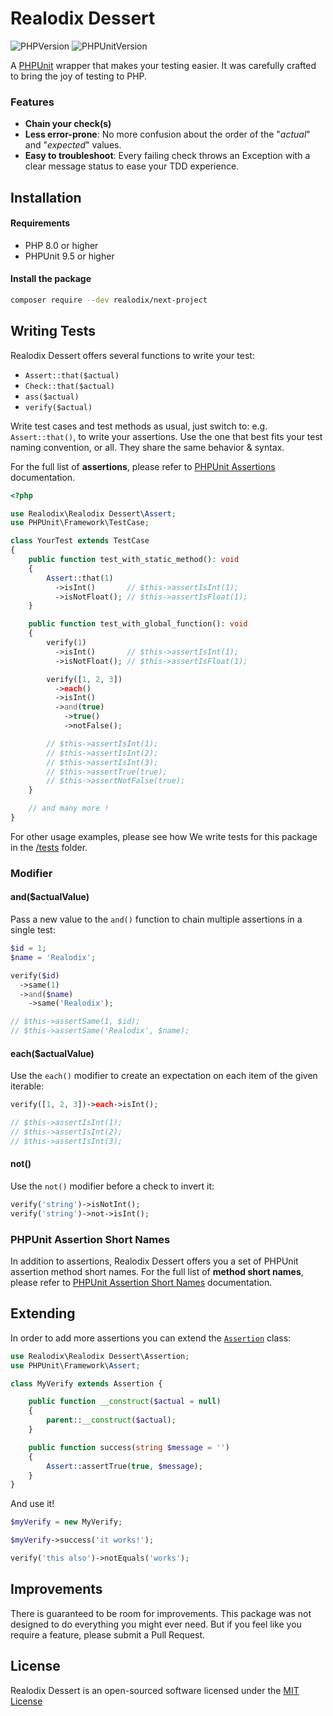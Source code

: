 # Realodix Dessert

![PHPVersion](https://img.shields.io/badge/PHP-^8-777BB4.svg?style=flat-square)
![PHPUnitVersion](https://img.shields.io/badge/PHPUnit-^9.5|^10-3C9CD7.svg?style=flat-square)

A [PHPUnit](https://phpunit.de/) wrapper that makes your testing easier. It was carefully crafted to bring the joy of testing to PHP.

### Features
- **Chain your check(s)**
- **Less error-prone**: No more confusion about the order of the "*actual*" and "*expected*" values.
- **Easy to troubleshoot**: Every failing check throws an Exception with a clear message status to ease your TDD experience.

## Installation

#### Requirements

- PHP 8.0 or higher
- PHPUnit 9.5 or higher

#### Install the package

```sh
composer require --dev realodix/next-project
```

## Writing Tests

Realodix Dessert offers several functions to write your test:

- `Assert::that($actual)`
- `Check::that($actual)`
- `ass($actual)`
- `verify($actual)`

Write test cases and test methods as usual, just switch to: e.g. `Assert::that()`, to
write your assertions. Use the one that best fits your test naming convention, or all.
They share the same behavior & syntax.

For the full list of **assertions**, please refer to [PHPUnit Assertions](https://phpunit.readthedocs.io/en/9.5/assertions.html) documentation.

```php
<?php

use Realodix\Realodix Dessert\Assert;
use PHPUnit\Framework\TestCase;

class YourTest extends TestCase
{
    public function test_with_static_method(): void
    {
        Assert::that(1)
          ->isInt()       // $this->assertIsInt(1);
          ->isNotFloat(); // $this->assertIsFloat(1);
    }

    public function test_with_global_function(): void
    {
        verify(1)
          ->isInt()       // $this->assertIsInt(1);
          ->isNotFloat(); // $this->assertIsFloat(1);

        verify([1, 2, 3])
          ->each()
          ->isInt()
          ->and(true)
            ->true()
            ->notFalse();

        // $this->assertIsInt(1);
        // $this->assertIsInt(2);
        // $this->assertIsInt(3);
        // $this->assertTrue(true);
        // $this->assertNotFalse(true);
    }

    // and many more !
}
```

For other usage examples, please see how We write tests for this package in the [/tests](/tests/Unit) folder.

### Modifier

#### and($actualValue)

Pass a new value to the `and()` function to chain multiple assertions in a single test:

```php
$id = 1;
$name = 'Realodix';

verify($id)
  ->same(1)
  ->and($name)
    ->same('Realodix');

// $this->assertSame(1, $id);
// $this->assertSame('Realodix', $name);
```

#### each($actualValue)

Use the `each()` modifier to create an expectation on each item of the given iterable:

```php
verify([1, 2, 3])->each->isInt();

// $this->assertIsInt(1);
// $this->assertIsInt(2);
// $this->assertIsInt(3);
```

#### not()

Use the `not()` modifier before a check to invert it:

```php
verify('string')->isNotInt();
verify('string')->not->isInt();
```

### PHPUnit Assertion Short Names

In addition to assertions, Realodix Dessert offers you a set of PHPUnit assertion method short names. For the full list of **method short names**, please refer to [PHPUnit Assertion Short Names](/docs/phpunit-assertion-short-names.md) documentation.

## Extending

In order to add more assertions you can extend the [`Assertion`](/src/Assertion.php) class:

```php
use Realodix\Realodix Dessert\Assertion;
use PHPUnit\Framework\Assert;

class MyVerify extends Assertion {

    public function __construct($actual = null)
    {
        parent::__construct($actual);
    }

    public function success(string $message = '')
    {
        Assert::assertTrue(true, $message);
    }
}
```

And use it!

```php
$myVerify = new MyVerify;

$myVerify->success('it works!');

verify('this also')->notEquals('works');
```

## Improvements

There is guaranteed to be room for improvements. This package was not designed to do
everything you might ever need. But if you feel like you require a feature, please submit
a Pull Request.

## License

Realodix Dessert is an open-sourced software licensed under the [MIT License](/LICENSE)
